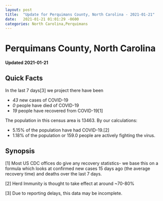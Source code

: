 ```yaml
---
layout: post
title:  "Update for Perquimans County, North Carolina - 2021-01-21"
date:   2021-01-21 01:01:29 -0600
categories: North Carolina,Perquimans
---
```


# Perquimans County, North Carolina
#### Updated 2021-01-21

## Quick Facts

In the last 7 days[3] we project there have been
- *43* new cases of COVID-19
- *0* people have died of COVID-19
- *19* people have recovered from COVID-19[1]

The population in this census area is 13463. By our calculations:
- 5.15% of the population have had COVID-19.[2]
- 1.18% of the population or 159.0 people are actively fighting the virus.

## Synopsis




[1] Most US CDC offices do give any recovery statistics- we base this on a formula which looks at confirmed new cases
15 days ago (the average recovery time) and deaths over the last 7 days.

[2] Herd Immunity is thought to take effect at around ~70-80%

[3] Due to reporting delays, this data may be incomplete.
 
    
